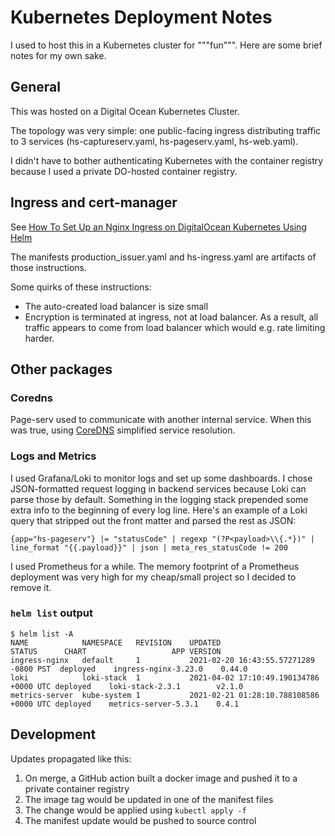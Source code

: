 # Kubernetes Deployment Notes

I used to host this in a Kubernetes cluster for """fun""". Here are some brief notes for my own sake.

## General 

This was hosted on a Digital Ocean Kubernetes Cluster.

The topology was very simple: one public-facing ingress distributing traffic to 3 services (hs-captureserv.yaml, hs-pageserv.yaml, hs-web.yaml).

I didn't have to bother authenticating Kubernetes with the container registry because I used a private DO-hosted container registry.

## Ingress and cert-manager

See [How To Set Up an Nginx Ingress on DigitalOcean Kubernetes Using Helm](https://www.digitalocean.com/community/tutorials/how-to-set-up-an-nginx-ingress-on-digitalocean-kubernetes-using-helm)

The manifests production_issuer.yaml and hs-ingress.yaml are artifacts of those instructions.

Some quirks of these instructions:

- The auto-created load balancer is size small
- Encryption is terminated at ingress, not at load balancer. As a result, all traffic appears to come from load balancer which would e.g. rate limiting harder.

## Other packages

### Coredns

Page-serv used to communicate with another internal service. When this was true, using [CoreDNS](https://kubernetes.io/docs/tasks/administer-cluster/coredns/) simplified service resolution.

### Logs and Metrics

I used Grafana/Loki to monitor logs and set up some dashboards. I chose JSON-formatted request logging in backend services because Loki can parse those by default. Something in the logging stack prepended some extra info to the beginning of every log line. Here's an example of a Loki query that stripped out the front matter and parsed the rest as JSON:

```
{app="hs-pageserv"} |= "statusCode" | regexp "(?P<payload>\\{.*})" | line_format "{{.payload}}" | json | meta_res_statusCode != 200
```

I used Prometheus for a while. The memory footprint of a Prometheus deployment was very high for my cheap/small project so I decided to remove it.

### `helm list` output

```shell
$ helm list -A
NAME          	NAMESPACE  	REVISION	UPDATED                                	STATUS  	CHART               	APP VERSION
ingress-nginx 	default    	1       	2021-02-20 16:43:55.57271289 -0800 PST 	deployed	ingress-nginx-3.23.0	0.44.0     
loki          	loki-stack 	1       	2021-04-02 17:10:49.190134786 +0000 UTC	deployed	loki-stack-2.3.1    	v2.1.0     
metrics-server	kube-system	1       	2021-02-21 01:28:10.788108586 +0000 UTC	deployed	metrics-server-5.3.1	0.4.1    
```

## Development

Updates propagated like this:

1. On merge, a GitHub action built a docker image and pushed it to a private container registry
2. The image tag would be updated in one of the manifest files
3. The change would be applied using `kubectl apply -f`
4. The manifest update would be pushed to source control